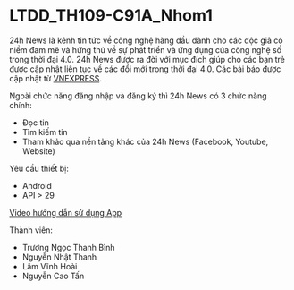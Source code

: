 # LTDD_TH109-C91A_Nhom1
24h News là kênh tin tức về công nghệ hàng đầu dành cho các độc giả có niềm đam mê và hứng thú về sự phát triển và ứng dụng của công nghệ số trong thời đại 4.0. 24h News được ra đời với mục đích giúp cho các bạn trẻ được cập nhật liên tục về các đổi mới trong thời đại 4.0. Các bài báo được cập nhật từ [VNEXPRESS](https://vnexpress.net/).

Ngoài chức năng đăng nhập và đăng ký thì 24h News có 3 chức năng chính: 
* Đọc tin
* Tìm kiếm tin 
* Tham khảo qua nền tảng khác của 24h News (Facebook, Youtube, Website)

Yêu cầu thiết bị:
* Android
* API > 29

[Video hướng dẫn sử dụng App](https://drive.google.com/drive/u/2/folders/15j_W_GNdbJ9IEjv4FI4vU7YkjmrMPCDY)

Thành viên:
* Trương Ngọc Thanh Bình
* Nguyễn Nhật Thanh
* Lâm Vĩnh Hoài
* Nguyễn Cao Tấn
